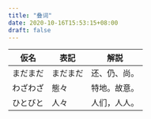 ```yaml
---
title: "叠词"
date: 2020-10-16T15:53:15+08:00
draft: false
---
```


仮名|表記|解説
-|-|-
まだまだ|まだまだ|还、仍、尚。
わざわざ|態々|特地。故意。
ひとびと|人々|人们，人人。

